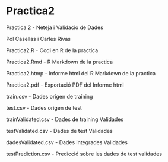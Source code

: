 # Practica2
Practica 2 - Neteja i Validacio de Dades

Pol Casellas i Carles Rivas


Practica2.R         - Codi en R de la practica

Practica2.Rmd       - R Markdown de la practica

Practica2.htmp      - Informe html del R Markdown de la practica

Practica2.pdf       - Exportació PDF del Informe html

train.csv           - Dades origen de training

test.csv            - Dades origen de test 

trainValidated.csv  - Dades de training Validades

testValidated.csv   - Dades de test Validades 

dadesValidated.csv  - Dades integrades Validades 

testPrediction.csv  - Predicció sobre les dades de test validades 
